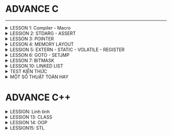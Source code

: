 # ADVANCE C
---

<details><summary>LESSON 1: Compiler - Macro</summary>
</p>

</p>

</details>

<details><summary>LESSION 2: STDARG - ASSERT</summary>
</p>
Thư viện Stdarg cung cấp các phương thức làm việc với các input parameter không xác định. Ví dụ điển hình là *scanf*,*printf*
Các tham số:
   + va_list:là một kiểu dữ liệu để đại diện cho danh sách các đối số biến đổi.
   + va_start: Bắt đầu một danh sách đối số biến đổi. Nó cần được gọi trước khi truy cập các đối số biến đổi đầu tiên.
   + va_arg: Truy cập một đối số trong danh sách. Hàm này nhận một đối số của kiểu được xác định bởi tham số thứ .
   + va_end: Kết thúc việc sử dụng danh sách đối số biến đổi. Nó cần được gọi trước khi kết thúc hàm.

Thư viện Assert
   + Cung cấp macro assert. 
   + Macro này được sử dụng để kiểm tra một điều kiện. 
   + Nếu điều kiện đúng (true), không có gì xảy ra và chương trình tiếp tục thực thi.
   + Nếu điều kiện sai (false), chương trình dừng lại và thông báo một thông điệp lỗi.
   + Dùng trong debug, dùng #define NDEBUG để tắt debug
</p>

</details>

<details><summary>LESSON 3: POINTER</summary>
</p>

### Introduction to Pointer in C
Pointer is the variable that store address of another object.

![image](https://github.com/NguyenNgocQuyen29/AdvanceC/assets/124705679/68cbf054-eb00-4e7b-a7d7-9d988eb7d704)

Ví dụ: một con trỏ P lưu địa chỉ của biến a. Khi đó p = &a 
*Khai báo con trỏ*: datatype *ptr;. Khi gọi p tức là con trỏ , nó lưu địa chỉ của biến a nên giá trị của con trỏ là địa chỉ của biến a(p = &a), còn muốn lấy giá trị của biến a thì dùng *ptr.

### Working with Pointer
1.
Ta có thể thay đổi giá trị của một biến thông qua con trỏ. Bằng cách trỏ tới địa chỉ của biến đó và thay đổi giá trị tay địa chỉ của biến.

![image](https://github.com/NguyenNgocQuyen29/AdvanceC/assets/124705679/3616c1d7-6ef9-4f67-a509-b0d0c143cca3)


Ở ví dụ này tôi đã trỏ tới địa chỉ của biến a và change value of a variable. The new value of a variable is 20. Tôi chỉ thay đổi giá trị tại vùng địa chỉ mà con trỏ trỏ tới chứ không thay đổi địa chỉ nên output của chương trình địa chỉ của a vẫn không thay đổi 
=> Out put của chương trình:

![image](https://github.com/NguyenNgocQuyen29/AdvanceC/assets/124705679/c07632fa-ddc2-4bd7-91b4-eb616b3a5c27)

2. Pointer Arithmetic
Giả sử địa chỉ của biến a là 2002 thì p+1 = ? Có phải là 2003 không?

![image](https://github.com/NguyenNgocQuyen29/AdvanceC/assets/124705679/10b8bfa7-6e79-4151-94f3-56463dec17fa)

Câu trả lời là không nhé. Bởi vì p là một con trỏ kiểu interger thì khi tăng nó lên 1 tức là đi tới địa chỉ của integer tiếp theo. Bởi vì size của integer là 4 byte nên go to the next integer, nghĩa là we need to skip four. Tức là p + 1 = 2002 + 4 = 2006.

3. Void Pointer 
Void Pointer: là con trỏ trỏ tới địa chỉ bất kì mà không cần biết kiểu dữ liệu của nó. Chúng ta chỉ được lưu địa chỉ của đối tượng khác vào con trỏ void chứ không xem được giá trị tại địa chỉ mà nó trỏ tơi

![image](https://github.com/NguyenNgocQuyen29/AdvanceC/assets/124705679/ee7a2725-7895-484d-b8dc-36cf4fbb52a6)

=> Dòng *p0, p0+1 sẽ lỗi, tại vì con trỏ void nó không có kiểu dữ liệu nên ta không thể lấy giá trị tại địa chỉ như này, còn p0+1 thì bản chất nó là trỏ tới địa chỉ tiếp theo, tức là cộng thêm kích thước của 1 con trỏ mà này kểu void->nó không có kiểu dữ liệu nên chúng ta không thể tính toán được địa chỉ. 
***=>Không thể lấy giá trị or địa chỉ tiếp theo khi dùng con trỏ void***
4. Pointer to Pointer
Là con trỏ lưu địa chỉ của con trỏ khác

![image](https://github.com/NguyenNgocQuyen29/AdvanceC/assets/124705679/cc6195d8-c200-4905-b557-2e340dcbc985)

Trong ví dụ này: q chính là con trỏ cấp 2.

*Cách nhớ:* 

            + int : khai báo biển có kiểu dử liệu là integer

            + int* : khai báo con trỏ lưu địa chỉ của biến
            
            + int**: khai báo con trỏ để lưu địa chỉ của con trỏ.

![image](https://github.com/NguyenNgocQuyen29/AdvanceC/assets/124705679/0ffabc9e-2796-4dbb-9d34-1247638bad54)

=> Muốn thay đổi giá trị của a mình chỉ cần gán: ***r = 10; output a = 10;
                                                 **q = *q + 2; output a = 12;

5. Pointers as function arguments - Call by Reference



</p>

</details>

<details><summary>LESSON 4: MEMORY LAYOUT</summary>
</p>
   
 **Mục đích bài học:** Cách tổ chức và phân bổ đóng vai trò quan trọng trong việc thực thi một chương trình. Hiểu được nó thì ta sẽ có nền tảng trong việc lập trình.

 In C programming language, **the memory layout** consists of the following sections:
> - Text segment.
> - Initialized data segment.
> - Uninitalized data segment.
> - Heap.
> - Stack.

 Diagram
 
![image](https://github.com/NguyenNgocQuyen29/AdvanceC/assets/124705679/afd40e65-9551-4a53-a6f3-58ae27f644fa)

#### - **Text Segment**: 
- Sau khi **compile** chương trình thì chúng ta sẽ có những file nhị phân (những file mà được dùng để execute chương trình của chúng ta khi đổ vào RAM), những file nhị phân (.o) này chứa những cái **instructions**. Và những cái instructions này sẽ stored ở Text Segment of the memory.  
- Text Segment chỉ được read không được modify.
#### - **Initialized Data**:
- Initialized Data( data segment): contain values of all static, global, external and constant những cái được initialized trong time thực thi chương trình(# 0).
- Được phép đọc - ghi (vì các value của variables sẽ thay đổi trong khi thực thi chương trình nó không mãi là một constant được nên phải có thể được modify).
- Ví dụ: dưới đây mình khai báo 2 biến , biến **c** được khái báo có giá trị nên nó sẽ nằm trong vùng **data segment** của memory, còn biến **a** sẽ không nằm trong vùng data mà sẽ nằm ở vùng khác.

   ![image](https://github.com/NguyenNgocQuyen29/AdvanceC/assets/124705679/9df292be-e1d7-4245-aa67-70c6256c496b)

#### - **Uninitialized Data**:
- Uninitialized Data(BSS): chứa những biến chưa khởi tạo giá trị, và cũng có thể chứa nhưng biến static or global mà được khởi tạo với giá trị là 0.
- Cho phép đọc và ghi.
- Trở lại ví dụ phía trên thì **a** variable sẽ stored in BSS.

> *Một kiểu dữ liệu thì sẽ không nằm trong vùng nào hết, khi nó khai báo biến thì biến đó mới được lưu trong vùng data (initialized or uninitialized) tùy thuộc vào giá trị mà biến đó được khai báo.*
#### - **Heap**:
- Dùng cho bộ nhớ để cấp phát động( trong thời gian chạy chương trình).
- Có thể điều khiển quá trình cấp phát hoặc giải phóng bộ nhớ bằng các câu lệnh như **malloc, calloc, relloc. free, delete,**...
- Khi dùng xong thì phải delete nếu không sẽ bị leak memory.
![image](https://github.com/NguyenNgocQuyen29/AdvanceC/assets/124705679/659d19b0-b7c7-470c-8cc8-ceeaf96db913)
- Malloc & Calloc: 
>- Malloc: void * malloc(size_t size);
>- Mục đích: cấp phát một vùng nhớ có kích thước là **size**.
>- Tham số truyền vào: **1**
>- Kết quả trả về: là một con trỏ tới vùng nhớ được cấp phát nếu success, NULL nếu fail.
>- Giá trị khởi tạo: là giá trị rác.

>- Calloc: void * calloc(size_t num, size_t size);
>- Mục đích: cấp phát một vùng nhớ có chứa **num** phần tử, mỗi phần tử có kích thước là **size**.
>- Tham số truyền vào: **2**
>- Kết quả trả về: là một con trỏ tới vùng nhớ được cấp phát nếu fail, NULL nếu success.
>- Giá trị khởi tạo: là 0.

Hiệu suất của **malloc** sẽ nhanh hơn **calloc** vì ngoài việc cấp phát vùng nhớ giống **malloc** thì **calloc** còn phải gán cho các phần tử của vùng nhớ vừa cấp phát giá trị là 0.
Muốn sử dụng calloc hay malloc thì tùy vào người dùng nếu không care tới value của vùng nhớ cấp phát thì use **malloc**, còn nếu muốn all có value bằng 0 thì mình dùng **calloc**.
#### - **Stack**:
-  Khác với Heap thì Stack là một vùng nhớ được cấp phát tự động 
- Mỗi khi các function được gọi thì nó sẽ được push vào vùng stack.

</p>

</details>
<details><summary>LESSION 5: EXTERN - STATIC - VOLATILE - REGISTER</summary>
</p>

### EXTERN ###
- Dùng để tham chiếu một biến, hàm có cùng name đã được định nghĩa ở nơi khác.
- Khai báo thôi chứ không định nghĩa, biến được kêu ra phải là biến toàn cục của file khác.
### STATIC ###
#### Static với biến cục bộ #### 
- Một biến được khai báo(định nghĩa hay không định nghĩa) thì nó sẽ bị thu hồi vùng nhớ sau khi ra hỏi hàm. Muốn giữ giá trị của nó không bị mất khi ra khỏi hàm thì dùng từ khóa **Static**.

Ví dụ nếu không dùng biến static:
 
![image](https://github.com/NguyenNgocQuyen29/AdvanceC/assets/124705679/fd25bd89-17b3-44ad-a9d5-521031dc7fab)            ![image](https://github.com/NguyenNgocQuyen29/AdvanceC/assets/124705679/a567a788-8c2a-497a-b739-b6c818cb3a3c)

               
Ví dụ nếu dùng biến static:

![image](https://github.com/NguyenNgocQuyen29/AdvanceC/assets/124705679/8ba48217-1993-4adc-b449-0c11dfe0608d)            ![image](https://github.com/NguyenNgocQuyen29/AdvanceC/assets/124705679/103c348a-60ff-48bd-a61a-4185ca616ded)

#### Static với biến toàn cục và hàm: ####
- Dùng được trong chương trình không cho bên ngoài dùng kể cả **EXTERN.**
### VOLATILE ###
### REGISTER ###

</p>

</details>

<details><summary>LESSON 6: GOTO - SETJMP</summary>
</p>
*Goto* là một từ khóa trong ngôn ngữ lập trình C cho phép người dùng nhảy đến một label đã được đặt trước đó trong cùng một. Không được khuyến khích dùng vì nó làm cho chương trình trở nên khó đọc và bảo trì. 
>- Ví dụ về từ khóa *go to*

                            #include <stdio.h>
                            void delay(double second)
                            {
                                double start = 0;
                                while (start < second * 6000000)
                                {
                                    start++;
                                }
                            }
                            // Khai báo các trạng thái đèn giao thông
                            typedef enum //1 thời điểm chỉ có 1 đèn để 
                            {
                                RED,
                                YELLOW,
                                GREEN
                            } TrafficLightState;
                            int main() {
                                // Ban đầu, đèn giao thông ở trạng thái đỏ
                                TrafficLightState state = RED;
                            
                                // Vòng lặp vô hạn để mô phỏng đèn giao thông
                                while (1) {
                                    switch (state) {
                                        case RED:
                                            printf("RED Light\n");
                                            delay(50);  // Giữ trạng thái đèn đỏ trong x giây
                                            
                                            // Chuyển đến trạng thái đèn xanh
                                            state = GREEN;
                                            goto skip_sleep;  // Nhảy qua sleep() khi chuyển trạng thái
                                        case YELLOW:
                                            printf("YELLOW Light\n");
                                            delay(20);  // Giữ trạng thái đèn vàng trong y giây
                                            
                                            // Chuyển đến trạng thái đèn đỏ
                                            state = RED;
                                            goto skip_sleep;  // Nhảy qua sleep() khi chuyển trạng thái
                                        case GREEN:
                                            printf("GREEN Light\n");
                                            delay(100);  // Giữ trạng thái đèn xanh trong z giây
                                            
                                            // Chuyển đến trạng thái đèn vàng
                                            state = YELLOW;
                                            goto skip_sleep;  // Nhảy qua sleep() khi chuyển trạng thái
                                    }
                                    // Nhãn để nhảy qua sleep() khi chuyển trạng thái
                                    skip_sleep:;
                                }
                                return 0;
                            }

 >- Trong ví dụ trên trạng thái đèn đỏ đầu tiên, khi chờ khoảng 50s thì trạng thái đèn xanh, nó sẽ thoát ra khỏi switch và bắt đầu switch case khác vì nó đã dùng label skip_Spleep (cái này được đặt ngoài hàm nên nôn na sẽ thoát khỏi hàm, lần lượt chuyển sang đèn khác thứ tự là **ĐỎ - XANH - VÀNG**
*Setjmp.h* là một thư viện trong ngôn ngữ lập trình C cung cấp 2 hàm là *setjmp* và *longjmp* dùng để xử lí ngoại lệ trong( nó không tiêu biểu để xử lí ngoại lệ trong ngôn ngữ này).
>- Ví dụ về *Setjmp.h*

                       #include <stdio.h>
                       #include <setjmp.h>
                       
                       jmp_buf buf;
                       int exception_code;
                       
                       #define TRY if ((exception_code = setjmp(buf)) == 0) 
                       #define CATCH(x) else if (exception_code == (x)) 
                       #define THROW(x) longjmp(buf, (x))
                       
                       
                       double divide(int a, int b) {
                           if (b == 0) {
                               THROW(1); // Mã lỗi 1 cho lỗi chia cho 0
                           }
                           return (double)a / b;
                       }
                       
                       int main() {
                           int a = 10;
                           int b = 0;
                           double result = 0.0;
                       
                           TRY {
                               result = divide(a, b);
                               printf("Result: %f\n", result);
                           } CATCH(1) {
                               printf("Error: Divide by 0!\n");
                           }
                       
                       
                           // Các xử lý khác của chương trình
                           return 0;
                       }
</p>

</details>

<details><summary>LESSON 7: BITMASK</summary>
</p>
   
Được sử dụng để tối ưu hóa bộ nhớ.

- NOT biswise: Khi thực hiện phép toán này thì kết quả của nó là đão của nó. Ví dụ: 1 not bitwise được kết quả là 0
- AND biswise: Kết quả là 1 nếu 2 bit đều là 1, còn lại là 0.
  * Có 1 phép toán hay. Ví dụ nếu ta muốn coi 1 số là chẵn lẽ thì mình có thể dùng %2 nhưng ngoài ra mình cũng có thể sử dụng bitwise AND(&). Mình chỉ cần & số đó với 1(&1).
  * Nếu kết quả là 1 thì số đó là số lẻ, còn kết quả là 0 thì số đó là số chẵn
  * Giải thích: tại vì số lẻ là số có bit bên trái ngoài cùng là 1, còn số chẵn thì là số 0. Khi &1 thì tất cả 7 bit trong đều về 0, còn trạng thái của bit cuối &1 thôi. Nên nếu 1&1 sẽ ra 1=>số chẵn, ngược lại số lẻ.
- OR biswise: 0 OR 0 là 0, còn lại là 1.
- XOR bitwise: giống nhau thì bằng 0, khác nhau = 1.
- Sift Left và Shif Right bitwise: << (dịch trái) , >> (dịch phải).
  * Thường ta sẽ bù bit 0 nhưng khi dịch phải có 1 lưu ý đó là: phải chú ý đến bit cao nhất(bit dấu).
  * Bit dấu: nếu bit max là 1 thì đó là số âm nên khi dịch phải mình bù vào số 1.
  * Còn nếu là số dương (bit dấu = 0) thì khi dịch phải truyền vào số 0.

## **LESSION 8: Struct - Union** 
## **LESSION 9: JSON**
JSON được thiết kế để dễ đọc và dễ viết cho con người, cũng như dễ dàng để phân tích và tạo ra cho máy tính. Nó sử dụng một cú pháp nhẹ dựa trên cặp key - value, tương tự như các đối tượng và mảng trong JavaScript. Mỗi đối tượng JSON bao gồm một tập hợp các cặp "key" và "value", trong khi mỗi mảng JSON là một tập hợp các giá trị.

![image](https://github.com/NguyenNgocQuyen29/AdvanceC/assets/124705679/d07554e4-417f-46d6-a95b-e2ec7cc5d5fd)

Có 6 loại định dạng trong JSON: *NULL, NUMBER, ARRAY, STRING, BOOLEAN, OBJECT.*
![image](https://github.com/NguyenNgocQuyen29/AdvanceC/assets/124705679/aafc3aad-85d5-49ec-97c3-a840059f4e96)

**một object có thể co nhiều key-value**
![image](https://github.com/NguyenNgocQuyen29/AdvanceC/assets/124705679/1963a8cf-ce0e-485d-92b3-487d9b8ef317)

</p>

</details>

<details><summary>LESSON 10: LINKED LIST</summary>
</p>

![image](https://github.com/NguyenNgocQuyen29/AdvanceC/assets/124705679/0153edae-9d15-4b48-be4c-f4ba1b1950a4)

Mình có một mảng này, muốn xóa 1 phần tử bất kì trong chuỗi ta làm lần lượt các bước: cho giá trị tại vị trí đó là *null* xong nhích giá trị hiện tại lên, giá trị phần tử cuối cùng mình reallocate để chuỗi còn (n-1) phần tử. **=> Đặt ra vấn đề:Nếu như một mảng có 10000 phần tử chả nhẻ xóa ở vị trí bất kì mình dịch chuyển 9999 vòng lặp như thế sao?**
Hoặc ví dụ nếu mình muốn thêm một phần tử thì các bước : cấp phát thêm ở vị trí cuối mảng (null), sau đó xê dịch lần lượt ra.

*=> Việc xóa hay chèn 1 phần tử rất là mất thời gian* => người ta đưa ra **linked list(mảng nhân tạo)** 

Linked List là một cấu trúc dữ liệu trong lập trình máy tính dùng để tổ chức và lưu trữ dữ liệu. Một linked list bao gồm một chuỗi các nút (node), mỗi nút chứa một giá trị dữ liệu hoặc một con trỏ(pointer) tới nút tiếp theo trong chuỗi. Note cuối thì con trỏ NULL.
![image](https://github.com/NguyenNgocQuyen29/AdvanceC/assets/124705679/4eb21968-3ec1-47fb-add8-267b0711b462)

Muốn thêm một node vào cuối một mảng thì mình tạo ra một note trước, giá trị của con trỏ là null, sau đó mình lưu địa chỉ của nó vào pointer của note trước nó.

![image](https://github.com/NguyenNgocQuyen29/AdvanceC/assets/124705679/1ef71755-233e-46dd-bc8a-60fbfc47ba5a)

*Ví dụ:* thêm node vào vị trí thứ 2 của mảng: ta chỉ cần thay đổi pointer của nút cần thêm vào là dịa chỉ của phần từ tiếp theo , và thay đổi pointer của nút trước đó thành địa chỉ của nút mình muốn thêm vào

![image](https://github.com/NguyenNgocQuyen29/AdvanceC/assets/124705679/ecddb42e-c932-490e-b0a5-d92d97b9e8b5)

Tương tự ví dụ:

![image](https://github.com/NguyenNgocQuyen29/AdvanceC/assets/124705679/46abea42-aac1-4728-8614-21e1238296eb)

=>Muốn xóa một phần tử tại vị trí bất kì ta chỉ cần gì note của phần tử đó vào node của phần tử đứng trước đó(tương đương với ghi địa chỉ của phần tử tiếp theo vào vị trí của phần tử đứng trước đó vì note của phần tử đó lưu địa chỉ của phần tử đứng sau)

</p>

</details>

<details><summary>TEST KIẾN THỨC</summary>
</p>

***Interview Buổi 1***: 17/05/2024 ~ Cố lên Quyên ơi ~
PHÂN VÙNG NHỚNHỚ
## **Câu 1: Sự khác nhau giữa MACRO và FUNCTION và INLINE FUNCTION**

![image](https://github.com/NguyenNgocQuyen29/AdvanceC/assets/124705679/1ad5ec14-7d7e-4547-9a31-5f275a982c1a)

+ Macro: được xử lí bởi preprocessor, nó đơn giản chỉ là thay thế đoạn code vào chỗ được gọi trước khi biên dịch.
+ Function: được xử lí bởi compiler, khi hàm được gọi thì nó sẽ lưu địa chỉ hiện tại vào stack, rồi nhảy đến hàm được gọi thực hiện và nhận kết quả return, sau đỏ quay lại vị trí trong stack để tiếp tục thực hiện chương trình.
+ Inline: thay thế đoạn mã đã được biên dịch vào chỗ được gọi.
+ Tốc độ: ***Macro > Inline > Function***. Macro thời gian chạy nhanh vì được xử lí ở preprocessor. Inline và hàm tuy đều được xử lí bởi compiler nhưng mà inline nó thay thế đoạn code luôn không cần lưu địa chỉ giống hàm.
+ Kích thước: ***Macro > Inline > Function***. Tại vì hàm chỉ được được dùng mỗi khi gọi thôi.
## **Câu 2: Các phân vùng nhớ trên RAM và đặc tính của từng phân vùng**

![image](https://github.com/NguyenNgocQuyen29/AdvanceC/assets/124705679/c6bc84e5-6159-4a0b-b006-24a33a6af604)

Có 5 phân vùng nhớ trêm RAM (MEMORY LAYOUT):
+ Text: - ở phân vùng này chứa các mã thực thi.
        - chứa các biến con trỏ kiểu char hoặc các const.
        - Quyền truy cập: các biến mà lưu ở vùng này chỉ phép được đọc chứ không được ghi.
  
+ Ininitalized data(Data): - vùng này chứa các biến toàn cục or static đã được khai báo với giá trị khác 0
                           - Quyền truy cập: có thể đọc và ghi.
                           - Các biến sẽ được thu hồi khi chương trình kết thúc.

+ Uninitalized data(BSS):  - vùng này chứa các biến toàn cục or static khai báo với giá trị bằng 0 hoặc chưa gán giá trị.
                           - Quyền truy cập: có thể được đọc và ghi.
  
+ Heap: - Sử dụng để cấp phát bộ nhớ trong quá trình thực thi chương trình.
        - Cho phép chương trình tạo ra và giải phòng bộ nhớ theo nhu cầu, thích ứng với sự biến đổi của dữ liệu trong quá trình chạy.
        - Các hàm: malloc(), calloc() dùng để cấp phát động, hàm realloc(), free() để giải phóng bộ nhớ.
  
+ Stack: - chứa các biến cục bộ, các tham số truyền vào hàm.
         - Quyền truy cập: có thể được đọc và ghi.
         - Sau khi ra khỏi hàm sẽ tự động thu hồi vùng nhớ.

## Câu 3: So sánh Array và con trỏ mảng
- Khi khai báo một mảng thì cho dù mảng đó ở đâu đi chăng nửa thì cũng nằm ở trong 3 vùng đó là Data,BSS,Stack (nếu mảng toàn cục gán giá trị thì ở data, toàn cục chưa khai báo giá trị thì ở bss, hay cục bộ or truyền vào hàm thì cũng nằm ở stack) cả 3 vùng này đều có thể đọc và ghi.

- Con trỏ kiểu char (hay các const): nằm ở vùng text nên chỉ có quyền được đọc , không có quyền được ghi.

## Câu 4: So sánh Malloc và Calloc. Khi nào sử dụng?
Maloc: - cấp phát một vùng nhớ với kích thước là size
       - tham số truyền vào là 1
       - Giá trị khởi tạo là rác

Calloc: - cấp phát vùng nhớ gồm ***num*** phần tử, một phần tử có kích thước là size.
        - tham số truyền vào là 2
        - giá trị khởi tạo là 2

Sử dụng: 
      + Malloc: khi tính toán được kích thước của vùng nhờ cần cấp, khi không quan tâm đến giá trị của vùng nhớ cần khởi tạo thì dùng malloc.
      + Calloc: chỉ cần nhập vào số lượng phần tử và kích thước của mỗi phần tử thì calloc sẽ tự tính toán và cấp phát bộ nhớ cần thiết, khi muốn giá trị mặc định của vùng nhớ cần tạo bằng 0 thì dùng calloc.

Tốc độ: malloc sẽ nhanh hơn vì calloc nó tốn thời gian để khởi tạo giá trị mặc định của các vùng nhớ = 0.
## Câu 5: cho đoạn code:
         int main(int argc, char const *argc[]){
               uint32_t var = 0x01049832;
               (uint8_t)var = ?;
         }

Đáp án: 32

Giải thích:uint8_t chỉ lưu trữ được giá trị 8bit thôi.

STORAGE CLASSES
## **Câu 1: Biến STATIC**
**Static toàn cục(GLOBAL)**: bình thường biến toàn cục có thể được dùng ở file khác dùng các pp như include,extern. Nhưng nếu chỉ muốn biến toàn cục đó dùng trong file hiện tại thôi thì mình sẽ dùng nó chung với từ khóa STATIC. 

**Static cục bộ(LOCAL)**: bình thường một biến cục bộ(nằm trong stack) thì nó sẽ bị thu hồi vùng nhớ khi ra khỏi hàm. Biến static cục bộ nghĩa là khi được khai báo thì biến nó tồn tại trong suốt thời gian thực thi chương trình nhưng chỉ được thực thi trong hàm chứa nó thôi.

## **Câu 2: Biến REGISTER VÀ VOLATILE**

**REGISTER**:Trong khi các biến khai báo trong chương trình thì đặt ở bộ nhớ ngoài (RAM chẳng hạn …). Do đó với khai báo biến thông thường, để thực hiện một phép tính thì cần có 3 bước.
 + Nạp giá trị từ vùng nhớ chứa biến vào 
 + Yêu cầu ALU xử lý register vừa được nạp giá trị.
 + Đưa kết quả vừa xử lý của ALU ra ngoài vùng nhớ chứa biến.
Khi thêm từ khóa register để khai báo biến, thì tức là ta đã yêu cầu trình biên dịch ưu tiên đặc biệt dành luôn vùng register để chứa biến đó. Và hiển nhiên khi thực hiện tính toán trên biến đó thì giảm được bước 1 và 3, giảm bớt thủ tục vậy nên hiệu năng tăng lên.
  
**VOLATILE**: Một biến cần được khai báo dưới dạng biến volatile khi nào? Khi mà giá trị của nó có thể thay đổi một cách không báo trước. Việc khai báo biến volatile là rất cần thiết để tránh những lỗi sai khó phát hiện do tính năng optimization của compiler. 3 ví dụ trong thực tế nên dùng biến volatile
 + Memory-mapped peripheral registers (thanh ghi ngoại vi có ánh xạ đến ô nhớ)
 + Biến toàn cục được truy xuất từ các tiến trình con xử lý ngắt (interrupt service routine)
 + Biến toàn cục được truy xuất từ nhiều tác vụ trong một ứng dụng đa luồng.

</p>

</details>


<details><summary>MỘT SỐ THUẬT TOÁN HAY</summary>
</p>
Số âm & Số dương:

   ![image](https://github.com/NguyenNgocQuyen29/AdvanceC/assets/124705679/fca931ea-0af4-4271-a004-401f1c6aff48)


## Câu 1: Tìm giá trị Max của 2 số mà không dùng if else, switch case, toán tử 3 ngôi, toán tử so sánh.
printf("%d" , (a+b+abs(a-b))/2);

## Câu 2: Một số thuật toán sắp xếp
Sắp xết chọn(Selection Sort)

![image](https://github.com/NguyenNgocQuyen29/AdvanceC/assets/124705679/febde365-f6f9-4446-8daa-37a6909708c9)

![image](https://github.com/NguyenNgocQuyen29/AdvanceC/assets/124705679/a96c19dd-e3b3-4335-bc47-0492be6886a1)


</p>

</details>

# ADVANCE C++

<details><summary>LESSION: Linh tinh</summary>
</p>
   
**1. Câu lệnh để nhận dữ liệu trên 1 dòng:** ![image](https://github.com/NguyenNgocQuyen29/AdvanceC/assets/124705679/a68fc70c-d085-4c3b-8868-9a201455572d)



</p>
</details>
<details><summary>LESSION 13: CLASS</summary>
</p>

Trong C++, từ khóa 'class' dùng để định nghĩa một lớp, là một cấu trúc dữ liệu tự định nghĩa có thể chứa dữ liệu và các hàm thành viên liên quan.

![image](https://github.com/NguyenNgocQuyen29/AdvanceC/assets/124705679/d8327aae-3ff8-4bb8-bc0d-848d89e9d27f)

Trong C++ thì các biến(variable) gọi là property, các hàm(function) gọi là method

- Declaring Object

  ![image](https://github.com/NguyenNgocQuyen29/AdvanceC/assets/124705679/f5ed4cdc-a743-435c-89b5-375f1e8112c3)

- Contructor trong C++ là một method sẽ được tự động gọi khi object được tạo ra. Constructor sẽ có tên trùng với tên của class.
- Deconstructor trong C++ là một method sẽ được tự động gọi khi object được giải phóng. Deconstructor có tên trùng với tên của class , thêm ~ ở trước tên.

***Static Keyword***:
- Nếu như một property được khai báo với từ khóa static thì các object trong class sẽ dùng chung địa chỉ vơi property này.

![image](https://github.com/NguyenNgocQuyen29/AdvanceC/assets/124705679/331ff9b4-7d0b-4ca8-b4d6-856dc11c5f8b)

Output của chương trình trên:

![image](https://github.com/NguyenNgocQuyen29/AdvanceC/assets/124705679/470af029-a2cd-46a2-9246-a42ab3d8a4eb)

Các object trong class dùng biến var thì sẽ có chung địa chỉ.

- Nếu như một method được khai báo với từ khóa static:
 >- Method này độc lập với bất kỳ đối tượng nào của lớp.
 >- Method này có thể được gọi ngay cả khi không có đối tượng nào của class tồn tại.
 >- Method này có thể được truy cập bằng cách sử dụng tên class thông qua toán tử :: .
 >- Method này có thể truy cập các static property và các static method bên trong hoặc bên ngoài class.
 >- Method có phạm vi bên trong class và không thể truy cập con trỏ đối tượng hiện tại.

**2. Trong ngôn ngữ lập trình C++ muốn khai báo 2 hàm, 2 class or 2 biến có cùng tên được không? Nếu có thì dùng kỹ thuật gì?**
Có thể, trong ngôn ngữ lập trình C++ muốn khai báo các biến, hàm,class có cùng tên nhưng không bị xung đột thì có thể sử dụng namespace .
=> Các phần khác nhau của chương trình sử dụng cùng 1 tên cho các đối tượng khác nhau thì namsepace nó sẽ giúp cho phép biến tổ chức một cách rỏ ràng và không bị xung đột.
Bằng cách sử dụng cú pháp Namespace::, bạn có thể chỉ rõ namespace mà bạn muốn sử dụng.


[</p>

</details>

<details><summary>LESSION 14: OOP</summary>
</p>
OOP
+ Tình đóng gói:ẩn đi property mật khỏi người dùng ở chế độ private, muốn đọc ghi thì phải truy cập các method ở quyền public
   
+ Tính trừu tượng: ẩn đi các cái chi tiết và chỉ trưng bài nhưng cái cần thiết. Ví dụ: giải nghiệm phương trình bậc 2, thì khai báo biến và giải chi tiêst sẽ được ẩn đi ở private và ở public chỉ trưng bày những method ví dụ như truyền vào các hệ số của chương trình bậc 2, và print ra nghiệm của pt bậc 2.
***=> Tính đóng gói ẩn đi để bảo vệ dử liệu, còn tính trừu tượng ẩn đi cái không cần thiết.***
- Những vấn đề ở trính đóng gói giải quyền bằng cách thao tác giữa các cái method ở public, còn trừu tượng thì giải quyết ở những cái trưng bày lên.

+ Tính kế thừa: một lớp mà sử dụng lại các property của một lớp khác gọi là kế thừa. Ví dụ code: một class Person có các đặc tính như: tên, tuổi ,quê quán. Một class Student kế thừa từ class này ngoài có những đặc điểm riêng như: tên trường, MSSV, GPA thì nó còn có những property của lớp cha mà nó kế thừa.
  
+ Tính đa hình: tức là một lúc có thể thực hiện nhiều form. Nó sử dụng các class được kế thừa để sử dụgn nhiều tác vụ khác nhau.
  Ví dụ: trong 1 class , có nhiều hàm summ, ham thì truyền vào 2 tham số, có hàm truyền vào tham số....
  Đa hình: có 2 loại đa hình tĩnh(compiler time) và đa hình động (runtime)
  + Đa hình tĩnh: function overloading và operator overloading
  + Đa hình động: function overriding

  => Đa hình tĩnh không thực hiện được tính đa hình thông qua kế thừa. Còn đa hình động có thể thực hiện đa hình thông qua kế thừa (overriding, ví dụ: có 1 class con kế thừa từ class cha, class cha có 1 hàm sum rồi, class con cũng có thể định nghĩa lại 1 hàm sum khác 1 lần nữa)
***=> Tính đa hình chủ yếu dùng cho các method, tính kế thừa dùng cho các class***

#### Câu 1: Có 2 class B,C kế thừa từ class A, class D kế thừa từ class B,C có được không?
Câu trả lời là được, đó là 1 loại của kế thừa: Mutipath Inheritance.

![image](https://github.com/NguyenNgocQuyen29/AdvanceC/assets/124705679/5608640a-1f35-4597-ac59-195e6cbed849)

![image](https://github.com/NguyenNgocQuyen29/AdvanceC/assets/124705679/5b053567-45aa-4e9a-95a0-94945571bbef)

- Tại sao có thể truy cập trực tiếp các method nhưng method display phải dùng thêm class , ví class D kế thừa từ B,C (directly) từ A(indirectly), cả 3 class này đều có method display(), nên nếu chỉ ghi là m.display() thì complier sẽ không biết mình đang invoke cái method nào.


 ### OOP1. Inheritance
 - Nó kế thừa tính năng của một lớp khác, sử dụng các property và method của class, để kế thừa ta dùng

 - Class cho kế thừa gọi là class cha, còn class được kế thừa gọi là class con.

 - Class con có theer truy cập các thuộc tính của class chả kể cả private và protected.
   
 - Nó bao gồm các loại:
          - Single: A derived class with only base class is called inheritence.
          - Multilevel: A derived class with a base class and that base class is derived class of another 
          - Multiple: A dirived classes with multiple base class. 
          - Heritical:  Multiple dirived classes with same base class.
          - Hybrid: kết hợp Multiple và Heritical
          - Multipath: a derived class with two base class and two base class have one common base class.

Mode of inheritance:
+ public( visible to everyone)
+ protected ( visible to current class and derived class only)
+ private ( visible to current class only).

- Ví dụ: mình có 1 class Person có các đặc điểm như tên, tuổi ,địa chỉ nhà, Một class Student kế thừa từ class Person , class này vừa có đặc tính của class cha và vừa có những đăc tính riêng của nó như tên trường, GPA, ID. Tức là class kế thừa gồm các đặc tính từ lớp nó kế thừa và những đặc tính riêng nữa. 

![image](https://github.com/NguyenNgocQuyen29/AdvanceC/assets/124705679/9130de02-e454-44a3-8d90-c1a3bd4b1988)  ![image](https://github.com/NguyenNgocQuyen29/AdvanceC/assets/124705679/4b603d3f-b3a4-4916-9363-390ae547f7c7)



### OOP. Polimorphism
Có  2 loại polimorphism
- Compiler Time Polimorphism
  + Function Overloading
  + Operator Overloading
- Runtime Polimorphism
  + function overriding (using virtual functions)
 
**Vitual Function**
1. Vitual Function cann't be static and also can be a friend function of another class.
2. A class can have virutal destructor but can't have vitual constructor.
3. Cấc hàm ảo phải được truy cập bằng con trỏ hoặc tham chiếu lớp cơ sở mới đạt được tính đa hình khi chay.

![image](https://github.com/NguyenNgocQuyen29/AdvanceC/assets/124705679/9227809c-e7a1-465a-9e10-e8c6024a9c1e)

   
5. There are two types of vitual function in C++
   
         + Vitual Function: hàm ảo là hàm đã được khai báo ở lớp  và được định nghĩa lại ở lớp con.
   
         + Pure Vitual Function

   ![image](https://github.com/NguyenNgocQuyen29/AdvanceC/assets/124705679/7ab1b262-3dfa-437e-b5b6-eb5586d1e466)

### OOP3. Encapsulation
Là ẩn đi các properties mật khỏi người dùng, các properties này sẽ được cấp quyền truy cập là private.
Nếu muốn đọc hoặc ghi các properties này thì ta cấp các method ở public.

- Ví dụ: một class có các properties ở chế độ bảo vật như: tên sinh viên, điểm. mã số SV.
- Muốn ghi hoặc đọc các properties này thì chúng ta sẽ tạo ra các method để thao tác hoặc các constructor.

  ![image](https://github.com/NguyenNgocQuyen29/AdvanceC/assets/124705679/936429f1-3a69-4ff6-a0d9-ff2dea0032bf)

  ### OOP4. Abstraction
  Tính trưu tượng là ẩn đi các chi tiết cụ thể và chi trưng bày những gì cần thiết để sử dụng đối tượng.
  - Ví dụ: một class có các property private là các hệ số của ptrinh bậc 2 và cách tính nghiêm của  phương trình bậc 2.
  - Những cái này sẽ đươhc ẩn đi, và trưng bày nhưunxg thông tin cần thiết ví dụ như: method điền các hệ số a,b,c và in ra kết quả

    ![image](https://github.com/NguyenNgocQuyen29/AdvanceC/assets/124705679/c2e189c4-1cdb-4662-b635-17300a7d197b)

    ![image](https://github.com/NguyenNgocQuyen29/AdvanceC/assets/124705679/d98fb677-5cc4-4b84-9f55-f49e1a8e355a)


</p>
</details>

<details><summary>LESSION15: STL</summary>
</p>

STL - Standard Template Library là một thư viện trong ngôn ngữ lập trình C++ cung cấp một số tập hợp các template classes và function để  thực hiện các cấu trúc dữ liệu và một số thuật toán phổ biến.
Một số thành phần chính của STL:
+ Container
+ Iterator
+ Algorithms
+ Funtor

**Container** là một cấu trúc dữ liệu chứa nhiều phần tử theo một cách cụ thể . Một số container tiêu biểu:
- Vector
- Map
- List
- Array

*Vector* là một trong những container quan trọng nhất của C++. Nó cấp một mảng động với khả năng thay đổi kích thước một cách linh hoạt.

<details><summary>V models</summary>
</p>

<details><summary>LESSION15: MULTITHREADING</summary>
</p>


<details><summary>V models</summary>
</p>
   

![image](https://github.com/NguyenNgocQuyen29/AdvanceC/assets/124705679/b14f85cc-9791-4e94-8f7b-357abad8195e)

***Quy trình phát triển phần mềm:***
*Requirement:*
   - Thu thập yêu cầu từ khách hàng(đọc kỹ mô tả và các yêu cầu của task).
   - Phân tích tính năng cụ thể.

*Requirement Analysis:*
   - Phân tích cụ thể yêu cầu, hiểu những gì mình phải phát triển.
   - Xác dịnh rủi ro , yêu cu bổ sung nếu cần thiết.

(Liệt kê ra những điều mình biết và chưa biết, ước chừng thời gian để mình thực hiện)
*Design*
- Viết chương trình (build được, ko có lỗi và fix các warning).
- Test Planning: ở trên thì mới viết chương trình nó chạy được thôi nhưng chưa chắc đúng, ở bước này xây dựng sản phẩm dựa trên quy trình thiết kế 

*Development*
- Phát triển sản phẩm

*Unit Test*
- Test từng module

*Integration Test*
- Gôp các module lại vầ Test tính năng hoàn chỉnh để xem nó thực hiện theo luồng hay không.

*System Test*
**

</p>
</details>



